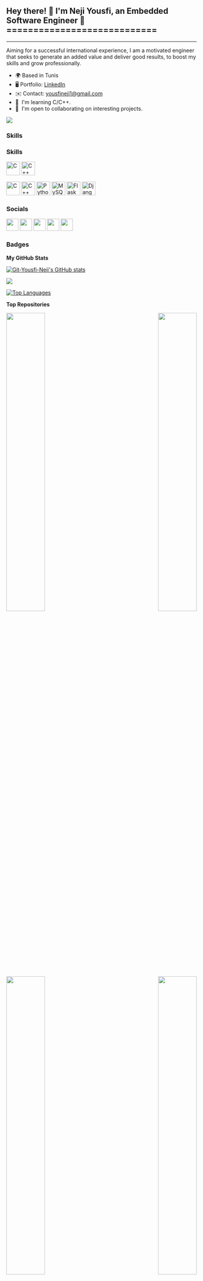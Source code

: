 ## Hey there! 👋 I'm Neji Yousfi, an Embedded Software Engineer 🚀============================

-------------------------------------

Aiming for a successful international experience, I am a motivated engineer that seeks to generate an added value and deliver good results, to boost my skills and grow professionally.

* 🌍 Based in Tunis
* 🖥️ Portfolio: [LinkedIn](http://www.linkedin.com/in/yousfi-neji/)
* ✉️ Contact: [yousfineji1@gmail.com](mailto:yousfineji1@gmail.com)
* 🧠  I'm learning C/C++.
* 🤝  I'm open to collaborating on interesting projects.

<a href="https://www.twitter.com/NejiYousfi" target="_blank" rel="noreferrer"><img
src="https://img.shields.io/twitter/follow/NejiYousfi?logo=twitter&style=for-the-badge&color=0891b2&labelColor=1c1917"
/></a>

### Skills
### Skills
<p align="left">
  <img src="C_ICON_URL" width="36" height="36" alt="C" />
  <img src="CPP_ICON_URL" width="36" height="36" alt="C++" />
  <!-- Add icons for other skills -->
</p>

<p align="left">
<a href="https://docs.microsoft.com/en-us/cpp/?view=msvc-170" target="_blank" rel="noreferrer"><img src="https://raw.githubusercontent.com/danielcranney/readme-generator/main/public/icons/skills/c-colored.svg" width="36" height="36" alt="C" /></a>
<a href="https://docs.microsoft.com/en-us/cpp/?view=msvc-170" target="_blank" rel="noreferrer"><img src="https://raw.githubusercontent.com/danielcranney/readme-generator/main/public/icons/skills/cplusplus-colored.svg" width="36" height="36" alt="C++" /></a>
<a href="https://www.python.org/" target="_blank" rel="noreferrer"><img src="https://raw.githubusercontent.com/danielcranney/readme-generator/main/public/icons/skills/python-colored.svg" width="36" height="36" alt="Python" /></a>
<a href="https://www.mysql.com/" target="_blank" rel="noreferrer"><img src="https://raw.githubusercontent.com/danielcranney/readme-generator/main/public/icons/skills/mysql-colored.svg" width="36" height="36" alt="MySQL" /></a>
<a href="https://flask.palletsprojects.com/en/2.0.x/" target="_blank" rel="noreferrer"><img src="https://raw.githubusercontent.com/danielcranney/readme-generator/main/public/icons/skills/flask-colored-dark.svg" width="36" height="36" alt="Flask" /></a>
<a href="https://www.djangoproject.com/" target="_blank" rel="noreferrer"><img src="https://raw.githubusercontent.com/danielcranney/readme-generator/main/public/icons/skills/django-colored-dark.svg" width="36" height="36" alt="Django" /></a>
</p>


### Socials

<p align="left"> <a href="https://www.behance.com/@YousfiNeji" target="_blank" rel="noreferrer"><img src="https://raw.githubusercontent.com/danielcranney/readme-generator/main/public/icons/socials/behance.svg" width="32" height="32" /></a> <a href="https://www.github.com/Git-Yousfi-Neji" target="_blank" rel="noreferrer"><img src="https://raw.githubusercontent.com/danielcranney/readme-generator/main/public/icons/socials/github-dark.svg" width="32" height="32" /></a> <a href="https://YousfiNeji" target="_blank" rel="noreferrer"><img src="https://raw.githubusercontent.com/danielcranney/readme-generator/main/public/icons/socials/hashnode.svg" width="32" height="32" /></a> <a href="https://www.stackoverflow.com/users/11816334/yousfi-neji" target="_blank" rel="noreferrer"><img src="https://raw.githubusercontent.com/danielcranney/readme-generator/main/public/icons/socials/stackoverflow.svg" width="32" height="32" /></a> <a href="https://www.twitter.com/NejiYousfi" target="_blank" rel="noreferrer"><img src="https://raw.githubusercontent.com/danielcranney/readme-generator/main/public/icons/socials/twitter.svg" width="32" height="32" /></a></p>

### Badges

<b>My GitHub Stats</b>

<a href="http://www.github.com/Git-Yousfi-Neji"><img src="https://github-readme-stats.vercel.app/api?username=Git-Yousfi-Neji&show_icons=true&hide=prs,contribs&count_private=true&title_color=0891b2&text_color=ffffff&icon_color=0891b2&bg_color=1c1917&hide_border=true&show_icons=true" alt="Git-Yousfi-Neji's GitHub stats" /></a>

<a href="http://www.github.com/Git-Yousfi-Neji"><img src="https://github-readme-streak-stats.herokuapp.com/?user=Git-Yousfi-Neji&stroke=ffffff&background=1c1917&ring=0891b2&fire=0891b2&currStreakNum=ffffff&currStreakLabel=0891b2&sideNums=ffffff&sideLabels=ffffff&dates=ffffff&hide_border=true" /></a>

<a href="https://github.com/Git-Yousfi-Neji" align="left"><img src="https://github-readme-stats.vercel.app/api/top-langs/?username=Git-Yousfi-Neji&langs_count=10&title_color=0891b2&text_color=ffffff&icon_color=0891b2&bg_color=1c1917&hide_border=true&locale=en&custom_title=Top%20%Languages" alt="Top Languages" /></a>

<b>Top Repositories</b>

<div width="100%" align="center"><a href="https://github.com/Git-Yousfi-Neji/ROS-Web-App-for-Navigation-and-Mapping" align="left"><img align="left" width="45%" src="https://github-readme-stats.vercel.app/api/pin/?username=Git-Yousfi-Neji&repo=ROS-Web-App-for-Navigation-and-Mapping&title_color=0891b2&text_color=ffffff&icon_color=0891b2&bg_color=1c1917&hide_border=true&locale=en" /></a><a href="https://github.com/Git-Yousfi-Neji/SUDOKU-SOLVER" align="right"><img align="right" width="45%" src="https://github-readme-stats.vercel.app/api/pin/?username=Git-Yousfi-Neji&repo=SUDOKU-SOLVER&title_color=0891b2&text_color=ffffff&icon_color=0891b2&bg_color=1c1917&hide_border=true&locale=en" /></a></div><br /><br /><br /><br /><br /><br /><br />

<br /><br /><br /><br /><br />

<div width="100%" align="center"><a href="https://github.com/Git-Yousfi-Neji/Password-Door-Locking-System-Circuit" align="left"><img align="left" width="45%" src="https://github-readme-stats.vercel.app/api/pin/?username=Git-Yousfi-Neji&repo=Password-Door-Locking-System-Circuit&title_color=0891b2&text_color=ffffff&icon_color=0891b2&bg_color=1c1917&hide_border=true&locale=en" /></a><a href="https://github.com/Git-Yousfi-Neji/Traffic-Sign-Recognition" align="right"><img align="right" width="45%" src="https://github-readme-stats.vercel.app/api/pin/?username=Git-Yousfi-Neji&repo=Traffic-Sign-Recognition&title_color=0891b2&text_color=ffffff&icon_color=0891b2&bg_color=1c1917&hide_border=true&locale=en" /></a></div>
